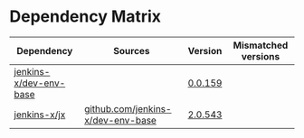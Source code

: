 # Dependency Matrix

Dependency | Sources | Version | Mismatched versions
---------- | ------- | ------- | -------------------
[jenkins-x/dev-env-base](https://github.com/jenkins-x/dev-env-base) |  | [0.0.159](https://github.com/jenkins-x/dev-env-base/releases/tag/v0.0.159) | 
[jenkins-x/jx](https://github.com/jenkins-x/jx) | [github.com/jenkins-x/dev-env-base](https://github.com/jenkins-x/dev-env-base) | [2.0.543](https://github.com/jenkins-x/jx/releases/tag/v2.0.543) | 
